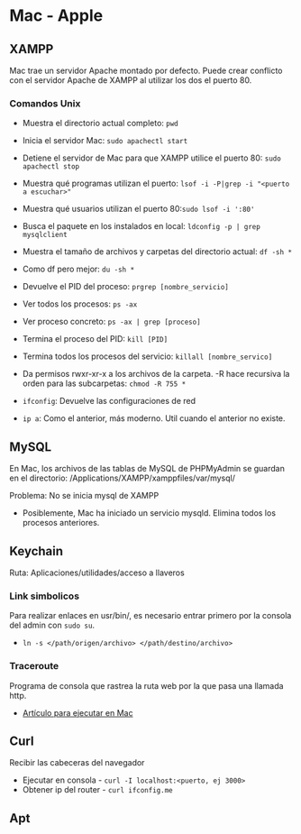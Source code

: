 # Mac - Apple

## XAMPP

Mac trae un servidor Apache montado por defecto. Puede crear conflicto con el servidor Apache de XAMPP al utilizar los dos el puerto 80.

### Comandos Unix

  - Muestra el directorio actual completo: `pwd`
  - Inicia el servidor Mac: `sudo apachectl start`
  - Detiene el servidor de Mac para que XAMPP utilice el puerto 80: `sudo apachectl stop` 
  - Muestra qué programas utilizan el puerto: `lsof -i -P|grep -i "<puerto a escuchar>"`
  - Muestra qué usuarios utilizan el puerto 80:`sudo lsof -i ':80'` 
  - Busca el paquete en los instalados en local: `ldconfig -p | grep mysqlclient`
  - Muestra el tamaño de archivos y carpetas del directorio actual: `df -sh *`
  - Como df pero mejor: `du -sh *`
  - Devuelve el PID del proceso: `prgrep [nombre_servicio]`
  - Ver todos los procesos: `ps -ax` 
  - Ver proceso concreto: `ps -ax | grep [proceso]` 
  - Termina el proceso del PID: `kill [PID]`
  - Termina todos los procesos del servicio: `killall [nombre_servico]`
  - Da permisos rwxr-xr-x a los archivos de la carpeta. -R hace recursiva la orden para las subcarpetas: `chmod -R 755 *`

  - `ifconfig`: Devuelve las configuraciones de red
  - `ip a`: Como el anterior, más moderno. Util cuando el anterior no existe.

## MySQL

En Mac, los archivos de las tablas de MySQL de PHPMyAdmin se guardan en el directorio: /Applications/XAMPP/xamppfiles/var/mysql/

Problema: No se inicia mysql de XAMPP
  - Posiblemente, Mac ha iniciado un servicio mysqld. Elimina todos los procesos anteriores.


## Keychain

Ruta: Aplicaciones/utilidades/acceso a llaveros

### Link simbolicos

Para realizar enlaces en usr/bin/, es necesario entrar primero por la consola del admin con `sudo su`.

  - `ln -s </path/origen/archivo> </path/destino/archivo>`


### Traceroute

Programa de consola que rastrea la ruta web por la que pasa una llamada http.

  - [Artículo para ejecutar en Mac](https://support.hostgator.com/articles/how-do-i-run-a-traceroute-on-a-mac)

## Curl

Recibir las cabeceras del navegador
  - Ejecutar en consola - `curl -I localhost:<puerto, ej 3000>`
  - Obtener ip del router - `curl ifconfig.me`

## Apt

